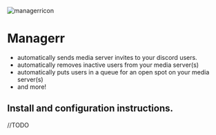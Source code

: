 ![managerricon](https://github.com/thedudesinc/Managerr/assets/47162210/0bd9e3ba-4bc2-40cd-a7b1-23832325ba79)

# Managerr
- automatically sends media server invites to your discord users.
- automatically removes inactive users from your media server(s)
- automatically puts users in a queue for an open spot on your media server(s)
- and more!

## Install and configuration instructions.
//TODO
